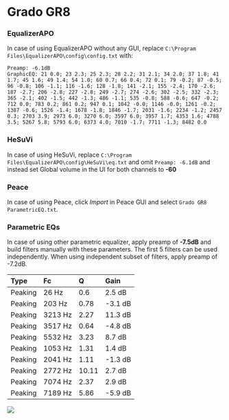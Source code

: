# Grado GR8

### EqualizerAPO
In case of using EqualizerAPO without any GUI, replace `C:\Program Files\EqualizerAPO\config\config.txt`
with:
```
Preamp: -6.1dB
GraphicEQ: 21 0.0; 23 2.3; 25 2.3; 28 2.2; 31 2.1; 34 2.0; 37 1.8; 41 1.7; 45 1.6; 49 1.4; 54 1.0; 60 0.7; 66 0.4; 72 0.1; 79 -0.2; 87 -0.5; 96 -0.8; 106 -1.1; 116 -1.6; 128 -1.8; 141 -2.1; 155 -2.4; 170 -2.6; 187 -2.7; 206 -2.8; 227 -2.8; 249 -2.7; 274 -2.6; 302 -2.5; 332 -2.3; 365 -2.1; 402 -1.5; 442 -1.3; 486 -1.1; 535 -0.8; 588 -0.6; 647 -0.2; 712 0.0; 783 0.2; 861 0.2; 947 0.1; 1042 -0.0; 1146 -0.0; 1261 -0.2; 1387 -0.6; 1526 -1.4; 1678 -1.8; 1846 -1.7; 2031 -1.6; 2234 -1.2; 2457 0.3; 2703 3.9; 2973 6.0; 3270 6.0; 3597 6.0; 3957 1.7; 4353 1.6; 4788 3.5; 5267 5.8; 5793 6.0; 6373 4.0; 7010 -1.7; 7711 -1.3; 8482 0.0
```

### HeSuVi
In case of using HeSuVi, replace `C:\Program Files\EqualizerAPO\config\HeSuVi\eq.txt` and omit `Preamp:
-6.1dB` and instead set Global volume in the UI for both channels to **-60**

### Peace
In case of using Peace, click *Import* in Peace GUI and select `Grado GR8 ParametricEQ.txt`.

### Parametric EQs
In case of using other parametric equalizer, apply preamp of **-7.5dB** and build filters manually
with these parameters. The first 5 filters can be used independently.
When using independent subset of filters, apply preamp of -7.2dB.

| Type    | Fc      |     Q | Gain    |
|:--------|:--------|:------|:--------|
| Peaking | 26 Hz   |  0.6  | 2.5 dB  |
| Peaking | 203 Hz  |  0.78 | -3.1 dB |
| Peaking | 3213 Hz |  2.27 | 11.3 dB |
| Peaking | 3517 Hz |  0.64 | -4.8 dB |
| Peaking | 5532 Hz |  3.23 | 8.7 dB  |
| Peaking | 1053 Hz |  1.31 | 1.4 dB  |
| Peaking | 2041 Hz |  1.11 | -1.3 dB |
| Peaking | 2772 Hz | 10.11 | 2.7 dB  |
| Peaking | 7074 Hz |  2.37 | 2.9 dB  |
| Peaking | 7189 Hz |  5.86 | -5.9 dB |

![](https://raw.githubusercontent.com/jaakkopasanen/AutoEq/master/results/headphonecom/sbaf-serious/Grado%20GR8/Grado%20GR8.png)